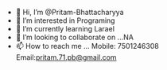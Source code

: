 - 👋 Hi, I’m @Pritam-Bhattacharyya
- 👀 I’m interested in Programing
- 🌱 I’m currently learning Larael
- 💞️ I’m looking to collaborate on ...NA
- 📫 How to reach me ... Mobile: 7501246308
                          Email:pritam.71.pb@gmail.com

<!---
Pritam-Bhattacharyya/Pritam-Bhattacharyya is a ✨ special ✨ repository because its `README.md` (this file) appears on your GitHub profile.
You can click the Preview link to take a look at your changes.
--->
